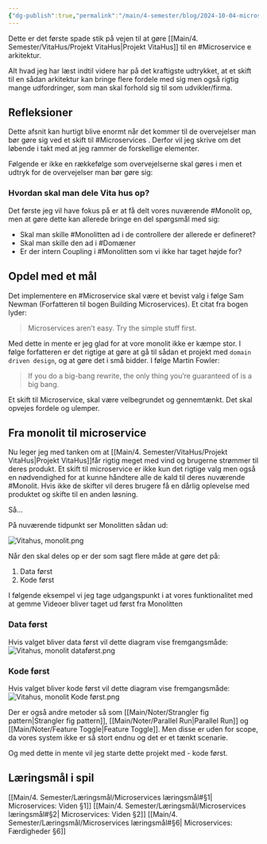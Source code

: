 ```yaml
---
{"dg-publish":true,"permalink":"/main/4-semester/blog/2024-10-04-microservice/","hide":true,"created":"2024-10-04T10:03:11.700+02:00"}
---
```


Dette er det første spade stik på  vejen til at gøre [[Main/4. Semester/VitaHus/Projekt VitaHus\|Projekt VitaHus]] til en #Microservice e arkitektur.

Alt hvad jeg har læst indtil videre har på det kraftigste udtrykket, at et skift til en sådan arkitektur kan bringe flere fordele med sig men også rigtig mange udfordringer, som man skal forhold sig til som udvikler/firma.

## Refleksioner
Dette afsnit kan hurtigt blive enormt når det kommer til de overvejelser man bør gøre sig ved et skift til #Microservices . Derfor vil jeg skrive om det løbende i takt med at jeg rammer de forskellige elementer. 

Følgende er ikke en rækkefølge som overvejelserne skal gøres i men et udtryk for de overvejelser man bør gøre sig:

### Hvordan skal man dele Vita hus op?
Det første jeg vil have fokus på er at få delt vores nuværende #Monolit op, men at gøre dette kan allerede bringe en del spørgsmål med sig:

- Skal man skille #Monolitten ad i de controllere der allerede er defineret?
- Skal man skille den ad i #Domæner 
- Er der intern Coupling i #Monolitten som vi ikke har taget højde for?

## Opdel med et mål
Det implementere en #Microservice skal være et bevist valg i følge Sam Newman (Forfatteren til bogen Building Microservices). Et citat fra bogen lyder:

> Microservices aren’t easy. Try the simple stuff first.

Med dette in mente er jeg glad for at vore monolit ikke er kæmpe stor.
I følge forfatteren er det rigtige at gøre at gå til sådan et projekt med `domain driven design`, og at gøre det i små bidder. 
I følge Martin Fowler:

> If you do a big-bang rewrite, the only thing you’re guaranteed of is a big bang.

Et skift til Microservice, skal være velbegrundet og gennemtænkt. Det skal opvejes fordele og ulemper. 

## Fra monolit til microservice

Nu leger jeg med tanken om at [[Main/4. Semester/VitaHus/Projekt VitaHus\|Projekt VitaHus]]får rigtig meget med vind og brugerne strømmer til deres produkt. 
Et skift til microservice er ikke kun det rigtige valg men også en nødvendighed for at kunne håndtere alle de kald til deres nuværende #Monolit. Hvis ikke de skifter vil deres brugere få en dårlig oplevelse med produktet og skifte til en anden løsning.

Så...

På nuværende tidpunkt ser Monolitten sådan ud:

![Vitahus, monolit.png](/img/user/Excalidraw/Vitahus,%20monolit.png)

Når den skal deles op er der som sagt flere måde at gøre det på:
1. Data først
2. Kode først

I følgende eksempel vi jeg tage udgangspunkt i at vores funktionalitet med at gemme Videoer bliver taget ud først fra Monolitten
### Data først
Hvis valget bliver data først vil dette diagram vise fremgangsmåde:
![Vitahus, monolit dataførst.png](/img/user/Excalidraw/Vitahus,%20monolit%20dataf%C3%B8rst.png)


### Kode først
Hvis valget bliver kode først vil dette diagram vise fremgangsmåde:
![Vitahus, monolit Kode først.png](/img/user/Excalidraw/Vitahus,%20monolit%20Kode%20f%C3%B8rst.png)

Der er også andre metoder så som [[Main/Noter/Strangler fig pattern\|Strangler fig pattern]], [[Main/Noter/Parallel Run\|Parallel Run]] og [[Main/Noter/Feature Toggle\|Feature Toggle]]. Men disse er uden for scope, da vores system ikke er så stort endnu og det er et tænkt scenarie.

Og med dette in mente vil jeg starte dette projekt med - kode først.


## Læringsmål i spil
[[Main/4. Semester/Læringsmål/Microservices læringsmål#§1\| Microservices: Viden §1]]
[[Main/4. Semester/Læringsmål/Microservices læringsmål#§2\| Microservices: Viden §2]]
[[Main/4. Semester/Læringsmål/Microservices læringsmål#§6\| Microservices: Færdigheder §6]]
